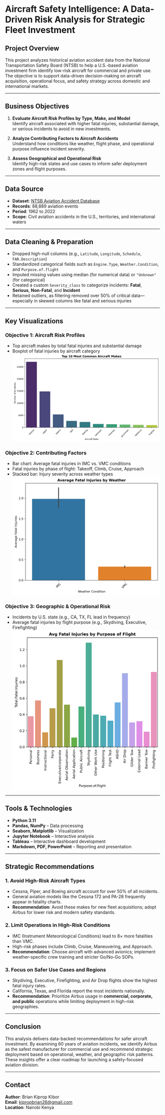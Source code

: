 # Aircraft Safety Intelligence: A Data-Driven Risk Analysis for Strategic Fleet Investment

## Project Overview

This project analyzes historical aviation accident data from the National Transportation Safety Board (NTSB) to help a U.S.-based aviation investment firm identify low-risk aircraft for commercial and private use. The objective is to support data-driven decision-making on aircraft acquisition, operational focus, and safety strategy across domestic and international markets.

---

## Business Objectives

1. **Evaluate Aircraft Risk Profiles by Type, Make, and Model**  
   Identify aircraft associated with higher fatal injuries, substantial damage, or serious incidents to avoid in new investments.

2. **Analyze Contributing Factors to Aircraft Accidents**  
   Understand how conditions like weather, flight phase, and operational purpose influence incident severity.

3. **Assess Geographical and Operational Risk**  
   Identify high-risk states and use cases to inform safer deployment zones and flight purposes.

---

## Data Source

- **Dataset**: [NTSB Aviation Accident Database](https://www.ntsb.gov)
- **Records**: 88,889 aviation events
- **Period**: 1962 to 2022
- **Scope**: Civil aviation accidents in the U.S., territories, and international waters

---

## Data Cleaning & Preparation

- Dropped high-null columns (e.g., `Latitude`, `Longitude`, `Schedule`, `FAR.Description`)
- Standardized categorical fields such as `Engine.Type`, `Weather.Condition`, and `Purpose.of.flight`
- Imputed missing values using median (for numerical data) or `"Unknown"` (for categorical)
- Created a custom `Severity_class` to categorize incidents: **Fatal**, **Serious**, **Non-Fatal**, and **Incident**
- Retained outliers, as filtering removed over 50% of critical data—especially in skewed columns like fatal and serious injuries

---

## Key Visualizations

### Objective 1: Aircraft Risk Profiles
- Top aircraft makes by total fatal injuries and substantial damage
- Boxplot of fatal injuries by aircraft category
![Aircraft Incidents](images/aircraft_incidents.png)

### Objective 2: Contributing Factors
- Bar chart: Average fatal injuries in IMC vs. VMC conditions
- Fatal injuries by phase of flight: Takeoff, Climb, Cruise, Approach
- Stacked bar: Injury severity across weather types
![Weather Conditions](images/weather_conditions.png)

### Objective 3: Geographic & Operational Risk
- Incidents by U.S. state (e.g., CA, TX, FL lead in frequency)
- Average fatal injuries by flight purpose (e.g., Skydiving, Executive, Firefighting)
![Purpose of Flight](images/purpose_of_flight.png)

---


## Tools & Technologies

- **Python 3.11**
- **Pandas, NumPy** – Data processing
- **Seaborn, Matplotlib** – Visualization
- **Jupyter Notebook** – Interactive analysis
- **Tableau** – Interactive dashboard development
- **Markdown, PDF, PowerPoint** – Reporting and presentation

---
## Strategic Recommendations

### 1. Avoid High-Risk Aircraft Types
- Cessna, Piper, and Boeing aircraft account for over 50% of all incidents.
- General aviation models like the Cessna 172 and PA-28 frequently appear in fatality charts.
- **Recommendation**: Avoid these makes for new fleet acquisitions; adopt Airbus for lower risk and modern safety standards.

### 2. Limit Operations in High-Risk Conditions
- IMC (Instrument Meteorological Conditions) lead to 8× more fatalities than VMC.
- High-risk phases include Climb, Cruise, Maneuvering, and Approach.
- **Recommendation**: Choose aircraft with advanced avionics; implement weather-specific crew training and stricter Go/No-Go SOPs.

### 3. Focus on Safer Use Cases and Regions
- Skydiving, Executive, Firefighting, and Air Drop flights show the highest fatal injury rates.
- California, Texas, and Florida report the most incidents nationally.
- **Recommendation**: Prioritize Airbus usage in **commercial, corporate, and public** operations while limiting deployment in high-risk geographies.
---

## Conclusion

This analysis delivers data-backed recommendations for safer aircraft investment. By examining 60 years of aviation incidents, we identify Airbus as the safest manufacturer for commercial use and recommend strategic deployment based on operational, weather, and geographic risk patterns. These insights offer a clear roadmap for launching a safety-focused aviation division.

---

## Contact

**Author**: Brian Kiprop Kibor  
**Email**: kipropbrian26@gmail.com  
**Location**: Nairobi Kenya  
